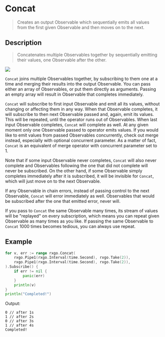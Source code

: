 # Concat

> Creates an output Observable which sequentially emits all values from the first given Observable and then moves on to the next.

## Description

> Concatenates multiple Observables together by sequentially emitting their values, one Observable after the other.

![](https://rxjs.dev/assets/images/marble-diagrams/concat.png)

`Concat` joins multiple Observables together, by subscribing to them one at a time and merging their results into the output Observable. You can pass either an array of Observables, or put them directly as arguments. Passing an empty array will result in Observable that completes immediately.

`Concat` will subscribe to first input Observable and emit all its values, without changing or affecting them in any way. When that Observable completes, it will subscribe to then next Observable passed and, again, emit its values. This will be repeated, until the operator runs out of Observables. When last input Observable completes, `Concat` will complete as well. At any given moment only one Observable passed to operator emits values. If you would like to emit values from passed Observables concurrently, check out merge instead, especially with optional concurrent parameter. As a matter of fact, `Concat` is an equivalent of merge operator with concurrent parameter set to 1.

Note that if some input Observable never completes, `Concat` will also never complete and Observables following the one that did not complete will never be subscribed. On the other hand, if some Observable simply completes immediately after it is subscribed, it will be invisible for `Concat`, which will just move on to the next Observable.

If any Observable in chain errors, instead of passing control to the next Observable, `Concat` will error immediately as well. Observables that would be subscribed after the one that emitted error, never will.

If you pass to `Concat` the same Observable many times, its stream of values will be "replayed" on every subscription, which means you can repeat given Observable as many times as you like. If passing the same Observable to `Concat` 1000 times becomes tedious, you can always use repeat.

## Example

```go
for v, err := range rxgo.Concat(
    rxgo.Pipe1(rxgo.Interval(time.Second), rxgo.Take(2)),
    rxgo.Pipe1(rxgo.Interval(time.Second), rxgo.Take(2)),
).Subscribe() {
    if err != nil {
        panic(err)
    }
    println(v)
}
println("Completed!")
```

Output:

```
0 // after 1s
1 // after 2s
0 // after 3s
1 // after 4s
Completed!
```
